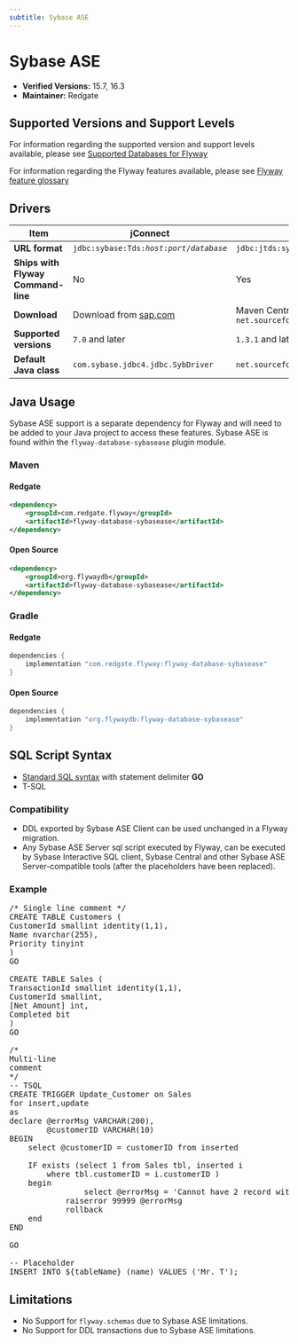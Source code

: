 ```yaml
---
subtitle: Sybase ASE
---
```

# Sybase ASE
- **Verified Versions:** 15.7, 16.3
- **Maintainer:** Redgate

## Supported Versions and Support Levels
For information regarding the supported version and support levels available,
please see [Supported Databases for Flyway](https://documentation.red-gate.com/flyway/learn-more-about-flyway/system-requirements/supported-databases-for-flyway)

For information regarding the Flyway features available, please see [Flyway feature glossary](https://documentation.red-gate.com/flyway/learn-more-about-flyway/feature-glossary)

## Drivers

| Item                               | jConnect                                                             | jTDS                                                                    |
|------------------------------------|----------------------------------------------------------------------|-------------------------------------------------------------------------|
| **URL format**                     | <code>jdbc:sybase:Tds:<i>host</i>:<i>port</i>/<i>database</i></code> | <code>jdbc:jtds:sybase://<i>host</i>:<i>port</i>/<i>database</i></code> |
| **Ships with Flyway Command-line** | No                                                                   | Yes                                                                     |
| **Download**                       | Download from [sap.com](https://sap.com)                             | Maven Central coordinates: `net.sourceforge.jtds:jtds`                  |
| **Supported versions**             | `7.0` and later                                                      | `1.3.1` and later                                                       |
| **Default Java class**             | `com.sybase.jdbc4.jdbc.SybDriver`                                    | `net.sourceforge.jtds.jdbc.Driver`                                      |


## Java Usage
Sybase ASE support is a separate dependency for Flyway and will need to be added to your Java project to access these features.
Sybase ASE is found within the `flyway-database-sybasease` plugin module.
### Maven
#### Redgate
```xml
<dependency>
    <groupId>com.redgate.flyway</groupId>
    <artifactId>flyway-database-sybasease</artifactId>
</dependency>
```
#### Open Source
```xml
<dependency>
    <groupId>org.flywaydb</groupId>
    <artifactId>flyway-database-sybasease</artifactId>
</dependency>
```

### Gradle
#### Redgate
```groovy
dependencies {
    implementation "com.redgate.flyway:flyway-database-sybasease"
}
```
#### Open Source
```groovy
dependencies {
    implementation "org.flywaydb:flyway-database-sybasease"
}
```


## SQL Script Syntax

- [Standard SQL syntax](Concepts/migrations#sql-based-migrations#syntax) with statement delimiter **GO**
- T-SQL

### Compatibility

- DDL exported by Sybase ASE Client can be used unchanged in a Flyway migration.
- Any Sybase ASE Server sql script executed by Flyway, can be executed by Sybase Interactive SQL client, Sybase Central and
        other Sybase ASE Server-compatible tools (after the placeholders have been replaced).

### Example

<pre class="prettyprint">/* Single line comment */
CREATE TABLE Customers (
CustomerId smallint identity(1,1),
Name nvarchar(255),
Priority tinyint
)
GO

CREATE TABLE Sales (
TransactionId smallint identity(1,1),
CustomerId smallint,
[Net Amount] int,
Completed bit
)
GO

/*
Multi-line
comment
*/
-- TSQL
CREATE TRIGGER Update_Customer on Sales
for insert,update
as
declare @errorMsg VARCHAR(200),
        @customerID VARCHAR(10)
BEGIN
    select @customerID = customerID from inserted

    IF exists (select 1 from Sales tbl, inserted i
        where tbl.customerID = i.customerID )
    begin
                select @errorMsg = 'Cannot have 2 record with the same customer ID '+@customerID
        	raiserror 99999 @errorMsg
        	rollback
    end
END

GO

-- Placeholder
INSERT INTO ${tableName} (name) VALUES ('Mr. T');</pre>

## Limitations

- No Support for <code>flyway.schemas</code> due to Sybase ASE limitations.
- No Support for DDL transactions due to Sybase ASE limitations.
